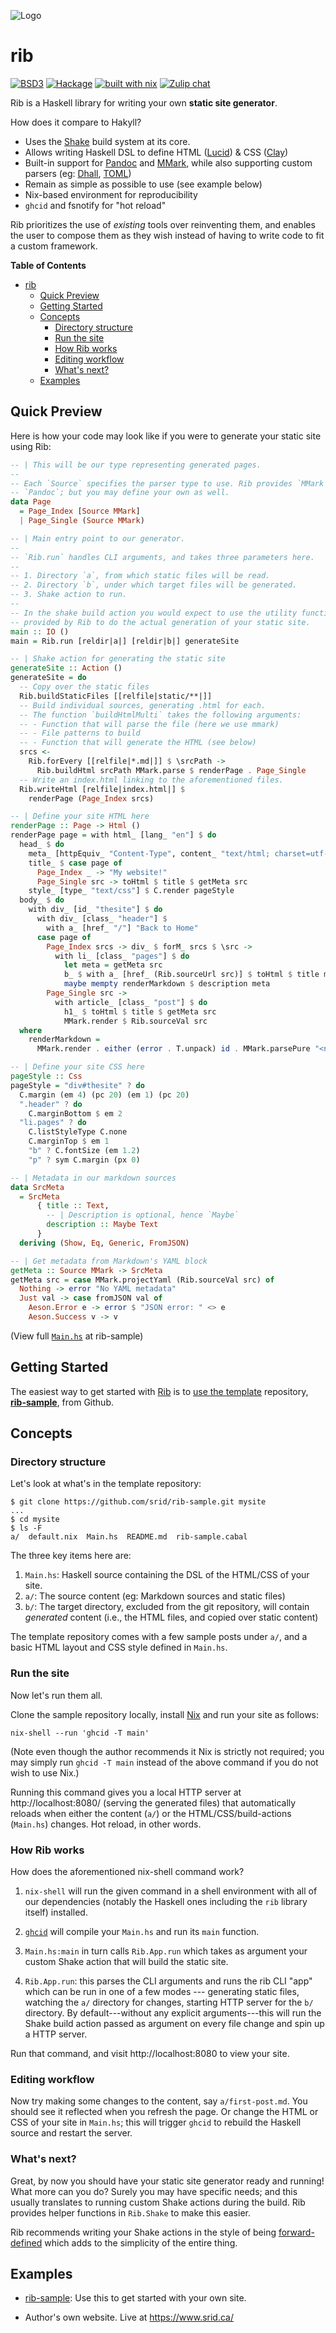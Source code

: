 ![Logo](https://raw.githubusercontent.com/srid/rib/master/assets/rib.png)

# rib

[![BSD3](https://img.shields.io/badge/License-BSD-blue.svg)](https://en.wikipedia.org/wiki/BSD_License)
[![Hackage](https://img.shields.io/hackage/v/rib.svg)](https://hackage.haskell.org/package/rib)
[![built with nix](https://builtwithnix.org/badge.svg)](https://builtwithnix.org)
[![Zulip chat](https://img.shields.io/badge/zulip-join_chat-brightgreen.svg)](https://funprog.zulipchat.com/#narrow/stream/218047-Rib)

Rib is a Haskell library for writing your own **static site generator**.

How does it compare to Hakyll?

- Uses the [Shake](https://shakebuild.com/) build system at its core.
- Allows writing Haskell DSL to define HTML ([Lucid](https://chrisdone.com/posts/lucid2/)) & CSS ([Clay](http://fvisser.nl/clay/))
- Built-in support for [Pandoc](https://pandoc.org/) and [MMark](https://github.com/mmark-md/mmark), while also supporting custom parsers (eg: [Dhall](https://github.com/srid/website/pull/6), [TOML](https://github.com/srid/website/pull/7))
- Remain as simple as possible to use (see example below)
- Nix-based environment for reproducibility
- `ghcid` and fsnotify for "hot reload"

Rib prioritizes the use of *existing* tools over reinventing them, and enables
the user to compose them as they wish instead of having to write code to fit a
custom framework.

**Table of Contents**

- [rib](#rib)
    - [Quick Preview](#quick-preview)
    - [Getting Started](#getting-started)
    - [Concepts](#concepts)
        - [Directory structure](#directory-structure)
        - [Run the site](#run-the-site)
        - [How Rib works](#how-rib-works)
        - [Editing workflow](#editing-workflow)
        - [What's next?](#whats-next)
    - [Examples](#examples)

## Quick Preview

Here is how your code may look like if you were to generate your static site
using Rib:

```haskell
-- | This will be our type representing generated pages.
--
-- Each `Source` specifies the parser type to use. Rib provides `MMark` and
-- `Pandoc`; but you may define your own as well.
data Page
  = Page_Index [Source MMark]
  | Page_Single (Source MMark)

-- | Main entry point to our generator.
--
-- `Rib.run` handles CLI arguments, and takes three parameters here.
--
-- 1. Directory `a`, from which static files will be read.
-- 2. Directory `b`, under which target files will be generated.
-- 3. Shake action to run.
--
-- In the shake build action you would expect to use the utility functions
-- provided by Rib to do the actual generation of your static site.
main :: IO ()
main = Rib.run [reldir|a|] [reldir|b|] generateSite

-- | Shake action for generating the static site
generateSite :: Action ()
generateSite = do
  -- Copy over the static files
  Rib.buildStaticFiles [[relfile|static/**|]]
  -- Build individual sources, generating .html for each.
  -- The function `buildHtmlMulti` takes the following arguments:
  -- - Function that will parse the file (here we use mmark)
  -- - File patterns to build
  -- - Function that will generate the HTML (see below)
  srcs <-
    Rib.forEvery [[relfile|*.md|]] $ \srcPath ->
      Rib.buildHtml srcPath MMark.parse $ renderPage . Page_Single
  -- Write an index.html linking to the aforementioned files.
  Rib.writeHtml [relfile|index.html|] $
    renderPage (Page_Index srcs)

-- | Define your site HTML here
renderPage :: Page -> Html ()
renderPage page = with html_ [lang_ "en"] $ do
  head_ $ do
    meta_ [httpEquiv_ "Content-Type", content_ "text/html; charset=utf-8"]
    title_ $ case page of
      Page_Index _ -> "My website!"
      Page_Single src -> toHtml $ title $ getMeta src
    style_ [type_ "text/css"] $ C.render pageStyle
  body_ $ do
    with div_ [id_ "thesite"] $ do
      with div_ [class_ "header"] $
        with a_ [href_ "/"] "Back to Home"
      case page of
        Page_Index srcs -> div_ $ forM_ srcs $ \src ->
          with li_ [class_ "pages"] $ do
            let meta = getMeta src
            b_ $ with a_ [href_ (Rib.sourceUrl src)] $ toHtml $ title meta
            maybe mempty renderMarkdown $ description meta
        Page_Single src ->
          with article_ [class_ "post"] $ do
            h1_ $ toHtml $ title $ getMeta src
            MMark.render $ Rib.sourceVal src
  where
    renderMarkdown =
      MMark.render . either (error . T.unpack) id . MMark.parsePure "<none>"

-- | Define your site CSS here
pageStyle :: Css
pageStyle = "div#thesite" ? do
  C.margin (em 4) (pc 20) (em 1) (pc 20)
  ".header" ? do
    C.marginBottom $ em 2
  "li.pages" ? do
    C.listStyleType C.none
    C.marginTop $ em 1
    "b" ? C.fontSize (em 1.2)
    "p" ? sym C.margin (px 0)

-- | Metadata in our markdown sources
data SrcMeta
  = SrcMeta
      { title :: Text,
        -- | Description is optional, hence `Maybe`
        description :: Maybe Text
      }
  deriving (Show, Eq, Generic, FromJSON)

-- | Get metadata from Markdown's YAML block
getMeta :: Source MMark -> SrcMeta
getMeta src = case MMark.projectYaml (Rib.sourceVal src) of
  Nothing -> error "No YAML metadata"
  Just val -> case fromJSON val of
    Aeson.Error e -> error $ "JSON error: " <> e
    Aeson.Success v -> v
```

(View full [`Main.hs`](https://github.com/srid/rib-sample/blob/master/Main.hs) at rib-sample)

## Getting Started

The easiest way to get started with [Rib](/) is to [use the
template](https://help.github.com/en/articles/creating-a-repository-from-a-template)
repository, [**rib-sample**](https://github.com/srid/rib-sample), from Github.

## Concepts

### Directory structure

Let's look at what's in the template repository:

```shell
$ git clone https://github.com/srid/rib-sample.git mysite
...
$ cd mysite
$ ls -F
a/  default.nix  Main.hs  README.md  rib-sample.cabal
```

The three key items here are:

1. `Main.hs`: Haskell source containing the DSL of the HTML/CSS of your site.
1. `a/`: The source content (eg: Markdown sources and static files)
1. `b/`: The target directory, excluded from the git repository, will contain
   _generated_ content (i.e., the HTML files, and copied over static content)
   
The template repository comes with a few sample posts under `a/`, and a basic
HTML layout and CSS style defined in `Main.hs`. 

### Run the site

Now let's run them all. 

Clone the sample repository locally, install [Nix](https://nixos.org/nix/) and
run your site as follows:

```shell
nix-shell --run 'ghcid -T main'
```

(Note even though the author recommends it Nix is strictly not required; you may
simply run `ghcid -T main` instead of the above command if you do not wish to
use Nix.)

Running this command gives you a local HTTP server at http://localhost:8080/
(serving the generated files) that automatically reloads when either the content
(`a/`) or the HTML/CSS/build-actions (`Main.hs`) changes. Hot reload, in other
words.

### How Rib works

How does the aforementioned nix-shell command work?

1. `nix-shell` will run the given command in a shell environment with all of our
dependencies (notably the Haskell ones including the `rib` library itself)
installed. 

1. [`ghcid`](https://github.com/ndmitchell/ghcid) will compile your `Main.hs`
   and run its `main` function.

1. `Main.hs:main` in turn calls `Rib.App.run` which takes as argument your custom Shake action that will build the static site.

1. `Rib.App.run`: this parses the CLI arguments and runs the rib CLI "app" which
   can be run in one of a few modes --- generating static files, watching the
   `a/` directory for changes, starting HTTP server for the `b/` directory. By
   default---without any explicit arguments---this will run the Shake build
   action passed as argument on every file change and spin up a HTTP server.
   
Run that command, and visit http://localhost:8080 to view your site.

### Editing workflow

Now try making some changes to the content, say `a/first-post.md`. You should
see it reflected when you refresh the page. Or change the HTML or CSS of your
site in `Main.hs`; this will trigger `ghcid` to rebuild the Haskell source and
restart the server.

### What's next?

Great, by now you should have your static site generator ready and running! What
more can you do? Surely you may have specific needs; and this usually translates
to running custom Shake actions during the build. Rib provides helper functions in `Rib.Shake` to make this easier. 

Rib recommends writing your Shake actions in the style of being 
[forward-defined](http://hackage.haskell.org/package/shake-0.18.3/docs/Development-Shake-Forward.html)
which adds to the simplicity of the entire thing.

## Examples

* [rib-sample](https://github.com/srid/rib-sample): Use this to get started with
  your own site.

* Author's own website. Live at https://www.srid.ca/ 
